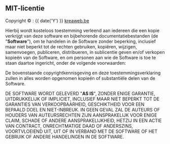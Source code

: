 ## MIT-licentie

Copyright &copy; : {{ date('Y') }} <a href="https://www.kreaweb.be" target="_blank">kreaweb.be</a>

Hierbij wordt kosteloos toestemming verleend aan iedereen die een kopie verkrijgt
van deze software en bijbehorende documentatiebestanden (de "<b>Software</b>"), om te handelen
in de Software zonder beperking, inclusief maar niet beperkt tot de rechten
gebruiken, kopiëren, wijzigen, samenvoegen, publiceren, distribueren, in sublicentie geven en/of verkopen
kopieën van de Software, en om personen aan wie de Software is toe te staan
daartoe ingericht, onder de volgende voorwaarden:

De bovenstaande copyrightkennisgeving en deze toestemmingsverklaring zullen in alles worden opgenomen
kopieën of substantiële delen van de Software.

DE SOFTWARE WORDT GELEVERD "<b>AS IS</b>", ZONDER ENIGE GARANTIE, UITDRUKKELIJK OF
IMPLICIET, INCLUSIEF MAAR NIET BEPERKT TOT DE GARANTIES VAN VERKOOPBAARHEID,
GESCHIKTHEID VOOR EEN BEPAALD DOEL EN NIET-INBREUK. IN GEEN GEVAL ZAL DE
AUTEURS OF HOUDERS VAN AUTEURSRECHTEN ZIJN AANSPRAKELIJK VOOR ENIGE CLAIM, SCHADE OF ANDERE
AANSPRAKELIJKHEID, HETZIJ IN EEN ACTIE VAN CONTRACT, ONRECHTMATIGE DAAD OF ANDERSZINS, VOORTVLOEIEND UIT,
UIT OF IN VERBAND MET DE SOFTWARE OF HET GEBRUIK OF ANDERE HANDELINGEN IN DE
SOFTWARE.
